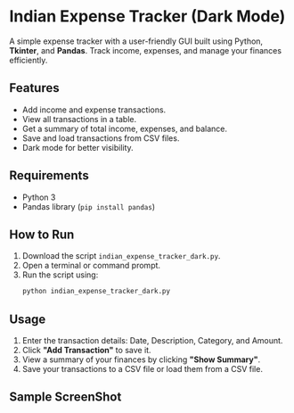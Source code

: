 # Indian Expense Tracker (Dark Mode)

A simple expense tracker with a user-friendly GUI built using Python, **Tkinter**, and **Pandas**. Track income, expenses, and manage your finances efficiently.

## Features

- Add income and expense transactions.
- View all transactions in a table.
- Get a summary of total income, expenses, and balance.
- Save and load transactions from CSV files.
- Dark mode for better visibility.

## Requirements

- Python 3
- Pandas library (`pip install pandas`)

## How to Run

1. Download the script `indian_expense_tracker_dark.py`.
2. Open a terminal or command prompt.
3. Run the script using:
   ```bash
   python indian_expense_tracker_dark.py
   ```

## Usage

1. Enter the transaction details: Date, Description, Category, and Amount.
2. Click **"Add Transaction"** to save it.
3. View a summary of your finances by clicking **"Show Summary"**.
4. Save your transactions to a CSV file or load them from a CSV file.

## Sample ScreenShot